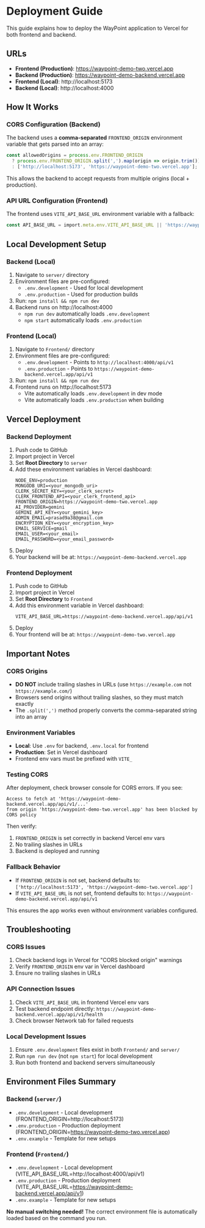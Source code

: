 # Deployment Guide

This guide explains how to deploy the WayPoint application to Vercel for both frontend and backend.

## URLs
- **Frontend (Production)**: https://waypoint-demo-two.vercel.app
- **Backend (Production)**: https://waypoint-demo-backend.vercel.app
- **Frontend (Local)**: http://localhost:5173
- **Backend (Local)**: http://localhost:4000

## How It Works

### CORS Configuration (Backend)
The backend uses a **comma-separated** `FRONTEND_ORIGIN` environment variable that gets parsed into an array:

```javascript
const allowedOrigins = process.env.FRONTEND_ORIGIN 
  ? process.env.FRONTEND_ORIGIN.split(',').map(origin => origin.trim())
  : ['http://localhost:5173', 'https://waypoint-demo-two.vercel.app'];
```

This allows the backend to accept requests from multiple origins (local + production).

### API URL Configuration (Frontend)
The frontend uses `VITE_API_BASE_URL` environment variable with a fallback:

```typescript
const API_BASE_URL = import.meta.env.VITE_API_BASE_URL || 'https://waypoint-demo-backend.vercel.app/api/v1';
```

## Local Development Setup

### Backend (Local)
1. Navigate to `server/` directory
2. Environment files are pre-configured:
   - `.env.development` - Used for local development
   - `.env.production` - Used for production builds
3. Run: `npm install && npm run dev`
4. Backend runs on http://localhost:4000
   - `npm run dev` automatically loads `.env.development`
   - `npm start` automatically loads `.env.production`

### Frontend (Local)
1. Navigate to `Frontend/` directory
2. Environment files are pre-configured:
   - `.env.development` - Points to `http://localhost:4000/api/v1`
   - `.env.production` - Points to `https://waypoint-demo-backend.vercel.app/api/v1`
3. Run: `npm install && npm run dev`
4. Frontend runs on http://localhost:5173
   - Vite automatically loads `.env.development` in dev mode
   - Vite automatically loads `.env.production` when building

## Vercel Deployment

### Backend Deployment
1. Push code to GitHub
2. Import project in Vercel
3. Set **Root Directory** to `server`
4. Add these environment variables in Vercel dashboard:
   ```
   NODE_ENV=production
   MONGODB_URI=<your_mongodb_uri>
   CLERK_SECRET_KEY=<your_clerk_secret>
   CLERK_FRONTEND_API=<your_clerk_frontend_api>
   FRONTEND_ORIGIN=https://waypoint-demo-two.vercel.app
   AI_PROVIDER=gemini
   GEMINI_API_KEY=<your_gemini_key>
   ADMIN_EMAIL=prasad9a38@gmail.com
   ENCRYPTION_KEY=<your_encryption_key>
   EMAIL_SERVICE=gmail
   EMAIL_USER=<your_email>
   EMAIL_PASSWORD=<your_email_password>
   ```
5. Deploy
6. Your backend will be at: `https://waypoint-demo-backend.vercel.app`

### Frontend Deployment
1. Push code to GitHub
2. Import project in Vercel
3. Set **Root Directory** to `Frontend`
4. Add this environment variable in Vercel dashboard:
   ```
   VITE_API_BASE_URL=https://waypoint-demo-backend.vercel.app/api/v1
   ```
5. Deploy
6. Your frontend will be at: `https://waypoint-demo-two.vercel.app`

## Important Notes

### CORS Origins
- **DO NOT** include trailing slashes in URLs (use `https://example.com` not `https://example.com/`)
- Browsers send origins without trailing slashes, so they must match exactly
- The `.split(',')` method properly converts the comma-separated string into an array

### Environment Variables
- **Local**: Use `.env` for backend, `.env.local` for frontend
- **Production**: Set in Vercel dashboard
- Frontend env vars must be prefixed with `VITE_`

### Testing CORS
After deployment, check browser console for CORS errors. If you see:
```
Access to fetch at 'https://waypoint-demo-backend.vercel.app/api/v1/...' 
from origin 'https://waypoint-demo-two.vercel.app' has been blocked by CORS policy
```

Then verify:
1. `FRONTEND_ORIGIN` is set correctly in backend Vercel env vars
2. No trailing slashes in URLs
3. Backend is deployed and running

### Fallback Behavior
- If `FRONTEND_ORIGIN` is not set, backend defaults to: `['http://localhost:5173', 'https://waypoint-demo-two.vercel.app']`
- If `VITE_API_BASE_URL` is not set, frontend defaults to: `https://waypoint-demo-backend.vercel.app/api/v1`

This ensures the app works even without environment variables configured.

## Troubleshooting

### CORS Issues
1. Check backend logs in Vercel for "CORS blocked origin" warnings
2. Verify `FRONTEND_ORIGIN` env var in Vercel dashboard
3. Ensure no trailing slashes in URLs

### API Connection Issues
1. Check `VITE_API_BASE_URL` in frontend Vercel env vars
2. Test backend endpoint directly: `https://waypoint-demo-backend.vercel.app/api/v1/health`
3. Check browser Network tab for failed requests

### Local Development Issues
1. Ensure `.env.development` files exist in both `Frontend/` and `server/`
2. Run `npm run dev` (not `npm start`) for local development
3. Run both frontend and backend servers simultaneously

## Environment Files Summary

### Backend (`server/`)
- `.env.development` - Local development (FRONTEND_ORIGIN=http://localhost:5173)
- `.env.production` - Production deployment (FRONTEND_ORIGIN=https://waypoint-demo-two.vercel.app)
- `.env.example` - Template for new setups

### Frontend (`Frontend/`)
- `.env.development` - Local development (VITE_API_BASE_URL=http://localhost:4000/api/v1)
- `.env.production` - Production deployment (VITE_API_BASE_URL=https://waypoint-demo-backend.vercel.app/api/v1)
- `.env.example` - Template for new setups

**No manual switching needed!** The correct environment file is automatically loaded based on the command you run.
